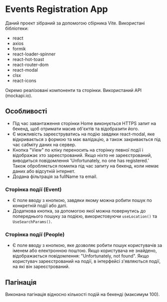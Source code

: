 # Events Registration App

Даний проект зібраний за допомогою сбірника Vite. Використані бібліотеки:

- react
- axios
- formik
- react-loader-spinner
- react-hot-toast
- react-router-dom
- react-modal
- clsx
- react-icons

Окремо реалізовані компоненти та сторінки. Використаний API (mockapi.io).

## Особливості

- Під час завантаження сторінки Home виконується HTTPS запит на бекенд, щоб отримати масив об'єктів та відобразити його.
- Є можливість зареєструватись на подію завдяки react-modal, яке відкривається з формою та має валідацію, а також закривається під час сабміту даних на сервер.
- Кнопка "View" по кліку переносить на сторінку певної події і відображає хто зареєстрований. Якщо ніхто не зареєстрований, виводиться повідомлення 'Unfortunately, no one has registered.' Також обробляється помилка під час запиту на бекенд, коли немає даних або відсутній інтернет.
- Додана фільтрація за fullName та email.

### Сторінка події (Event)

- Є поле вводу з кнопкою, завдяки якому можна робити пошук по конкретній події або даті.
- Додаткова кнопка, за допомогою якої можна повернутись до попереднього пошуку за подією, використовуючи `useLocation()` та `UseSearchParams()`.

### Сторінка події (People)
- Є поле вводу з кнопкою, яке дозволяє робити пошук користувачів за іменем або електронною поштою. Якщо користувача не знайдено, відображається повідомлення: "Unfortunately, not found". Якщо користувач зареєстрований на події, в інтерфейсі з'являються події, на які він зареєстрований.

## Пагінація

Виконана пагінація відносно кількості подій на бекенді (максимум 100).
